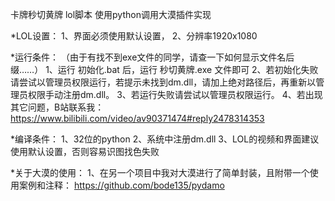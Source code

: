 卡牌秒切黄牌
lol脚本
使用python调用大漠插件实现

*LOL设置：
  1、界面必须使用默认设置，
  2、分辨率1920x1080
  
*运行条件：
  （由于有找不到exe文件的同学，请查一下如何显示文件名后缀……）
  1、运行 初始化.bat 后，运行 秒切黄牌.exe 文件即可
  2、若初始化失败请尝试以管理员权限运行，若提示未找到dm.dll，请加上绝对路径后，再重新以管理员权限手动注册dm.dll。
  3、若运行失败请尝试以管理员权限运行。
  4、若出现其它问题，B站联系我：https://www.bilibili.com/video/av90371474#reply2478314353
  
*编译条件：
  1、32位的python
  2、系统中注册dm.dll
  3、LOL的视频和界面建议使用默认设置，否则容易识图找色失败
  

  
*关于大漠的使用：
  1、在另一个项目中我对大漠进行了简单封装，且附带一个使用案例和注释： https://github.com/bode135/pydamo
